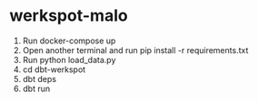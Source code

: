 # werkspot-malo

1. Run docker-compose up
2. Open another terminal and run pip install -r requirements.txt
3. Run python load_data.py
4. cd dbt-werkspot
5. dbt deps
6. dbt run
